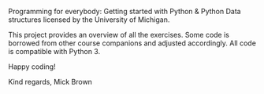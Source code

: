 Programming for everybody: Getting started with Python & Python Data structures licensed by the University of Michigan. 

This project provides an overview of all the exercises.
Some code is borrowed from other course companions and adjusted accordingly.
All code is compatible with Python 3.

Happy coding! 

Kind regards, 
Mick Brown

